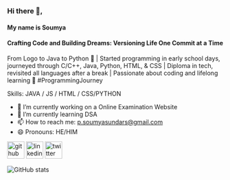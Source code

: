 ### Hi there 👋,

#### My name is Soumya 
#### Crafting Code and Building Dreams: Versioning Life One Commit at a Time

From Logo to Java to Python 🚀 | Started programming in early school days, journeyed through C/C++, Java, Python, HTML, & CSS | Diploma in tech, revisited all languages after a break | Passionate about coding and lifelong learning 🌟 #ProgrammingJourney

Skills: JAVA  / JS / HTML / CSS/PYTHON

- 🔭 I’m currently working on a Online Examination Website 
- 🌱 I’m currently learning DSA 
- 📫 How to reach me: p.soumyasundars@gmail.com 
- 😄 Pronouns: HE/HIM 


[<img src='https://cdn.jsdelivr.net/npm/simple-icons@3.0.1/icons/github.svg' alt='github' height='40'>](https://github.com/RegalNexian)  [<img src='https://cdn.jsdelivr.net/npm/simple-icons@3.0.1/icons/linkedin.svg' alt='linkedin' height='40'>](https://www.linkedin.com/in/www.linkedin.com/in/p-soumya-sundar-subudhi-4836651a5/)  [<img src='https://cdn.jsdelivr.net/npm/simple-icons@3.0.1/icons/twitter.svg' alt='twitter' height='40'>](https://twitter.com/https://twitter.com/KingNexus03)  

![GitHub stats](https://github-readme-stats.vercel.app/api?username=RegalNexian&show_icons=true)  

